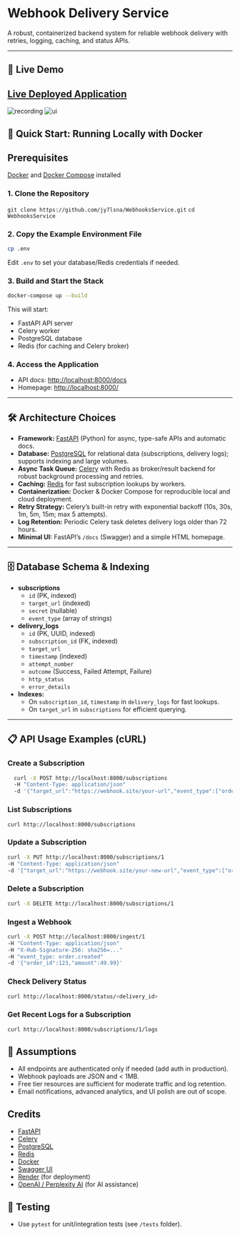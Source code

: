 # Webhook Delivery Service

A robust, containerized backend system for reliable webhook delivery with retries, logging, caching, and status APIs.

---

## 🚀 Live Demo

## **[Live Deployed Application](https://webhooksservice-4.onrender.com/)**

![recording](https://github.com/user-attachments/assets/b3035ab4-bf7b-4b37-9f60-5e27392e2ad4) 
![ui](https://github.com/user-attachments/assets/9d6d064b-c94d-47d1-9b80-b75d8a871a5e)



## 🐳 Quick Start: Running Locally with Docker

## Prerequisites
[Docker](https://www.docker.com/get-started) and [Docker Compose](https://docs.docker.com/compose/install/) installed

### **1. Clone the Repository**
```git clone https://github.com/jy7lsna/WebhooksService.git```
```cd WebhooksService```


### **2. Copy the Example Environment File**
```bash
cp .env
```

Edit `.env` to set your database/Redis credentials if needed.

### **3. Build and Start the Stack**
```bash
docker-compose up --build
```

This will start:
- FastAPI API server
- Celery worker
- PostgreSQL database
- Redis (for caching and Celery broker)

### **4. Access the Application**
- API docs: [http://localhost:8000/docs](http://localhost:8000/docs)
- Homepage: [http://localhost:8000/](http://localhost:8000/)

---

## 🛠️ Architecture Choices

- **Framework:** [FastAPI](https://fastapi.tiangolo.com/) (Python) for async, type-safe APIs and automatic docs.
- **Database:** [PostgreSQL](https://www.postgresql.org/) for relational data (subscriptions, delivery logs); supports indexing and large volumes.
- **Async Task Queue:** [Celery](https://docs.celeryq.dev/) with Redis as broker/result backend for robust background processing and retries.
- **Caching:** [Redis](https://redis.io/) for fast subscription lookups by workers.
- **Containerization:** Docker & Docker Compose for reproducible local and cloud deployment.
- **Retry Strategy:** Celery’s built-in retry with exponential backoff (10s, 30s, 1m, 5m, 15m; max 5 attempts).
- **Log Retention:** Periodic Celery task deletes delivery logs older than 72 hours.
- **Minimal UI:** FastAPI’s `/docs` (Swagger) and a simple HTML homepage.

---

## 🗄️ Database Schema & Indexing

- **subscriptions**
  - `id` (PK, indexed)
  - `target_url` (indexed)
  - `secret` (nullable)
  - `event_type` (array of strings)
- **delivery_logs**
  - `id` (PK, UUID, indexed)
  - `subscription_id` (FK, indexed)
  - `target_url`
  - `timestamp` (indexed)
  - `attempt_number`
  - `outcome` (Success, Failed Attempt, Failure)
  - `http_status`
  - `error_details`
- **Indexes:**  
  - On `subscription_id`, `timestamp` in `delivery_logs` for fast lookups.
  - On `target_url` in `subscriptions` for efficient querying.

---

## 📋 API Usage Examples (cURL)

### **Create a Subscription**
```bash
  curl -X POST http://localhost:8000/subscriptions
  -H "Content-Type: application/json"  
  -d '{"target_url":"https://webhook.site/your-url","event_type":["order.created"],"secret":"mysecret"}
```


### **List Subscriptions**
```curl http://localhost:8000/subscriptions```

### **Update a Subscription**
```bash
curl -X PUT http://localhost:8000/subscriptions/1
-H "Content-Type: application/json"
-d '{"target_url":"https://webhook.site/your-new-url","event_type":["order.updated"]}
```


### **Delete a Subscription**
```bash
curl -X DELETE http://localhost:8000/subscriptions/1
```


### **Ingest a Webhook**
```bash
curl -X POST http://localhost:8000/ingest/1
-H "Content-Type: application/json"
-H "X-Hub-Signature-256: sha256=..."
-H "event_type: order.created"
-d '{"order_id":123,"amount":49.99}'
```


### **Check Delivery Status**
```bash
curl http://localhost:8000/status/<delivery_id>
```


### **Get Recent Logs for a Subscription**
```bash
curl http://localhost:8000/subscriptions/1/logs
```

## 📝 Assumptions

- All endpoints are authenticated only if needed (add auth in production).
- Webhook payloads are JSON and < 1MB.
- Free tier resources are sufficient for moderate traffic and log retention.
- Email notifications, advanced analytics, and UI polish are out of scope.

## Credits

- [FastAPI](https://fastapi.tiangolo.com/)
- [Celery](https://docs.celeryq.dev/)
- [PostgreSQL](https://www.postgresql.org/)
- [Redis](https://redis.io/)
- [Docker](https://www.docker.com/)
- [Swagger UI](https://swagger.io/tools/swagger-ui/)
- [Render](https://render.com/) (for deployment)
- [OpenAI / Perplexity AI](https://www.perplexity.ai/) (for AI assistance)

## 🧪 Testing
- Use `pytest` for unit/integration tests (see `/tests` folder).
